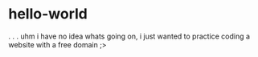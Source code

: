 # hello-world
. . . 
uhm i have no idea whats going on, i just wanted to practice coding a website with a free domain ;>

